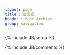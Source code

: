 ```yaml
---
layout: page
title : 留言板
header : Post Archive
group: navigation
---
```

{% include JB/setup %}

{% include JB/comments %}
